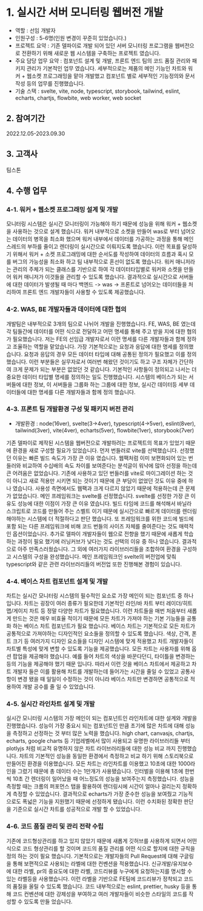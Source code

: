 
# 1. 실시간 서버 모니터링 웹버전 개발 
- 역할 : 선임 개발자
- 인원구성 : 5-6명(인원 변경이 꾸준히 있었습니다.)
- 프로젝트 요약 : 기존 델파이로 개발 되어 있던 서버 모니터링 프로그램을 웹버전으로 전환하기 위해 새로운 웹 시스템을 구축하는 프로젝트 였습니다.
- 주요 담당 업무 요약 : 컴포넌트 설계 및 개발, 프론트 엔드 팀의 코드 품질 관리와 패키지 관리가 기본적인 업무 였습니다. 세부적으로는 제품의 메인 기능인 차트와 워커 + 웹소켓 프로그래밍을 맡아 개발했고 컴포넌트 별로 세부적인 기능정의와 문서작성 등의 업무를 진행했습니다.
- 기술 스택 : svelte, vite, node, typescript, storybook, tailwind, eslint, echarts, chartjs, flowbite, web worker, web socket

## 2. 참여기간
2022.12.05-2023.09.30

## 3. 고객사
팀스톤

## 4. 수행 업무
### 4-1. 워커 + 웹소켓 프로그래밍 설계 및 개발
모니터링 시스템은 실시간 모니터링이 가능해야 하기 때문에 성능을 위해 워커 + 웹소켓을 사용하는 것으로 설계 했습니다.
워커 내부적으로 소켓을 만들어 was로 부터 넘어오는 데이터의 병목을 최소화 했으며 워커 내부에서 데이터를 가공하는 과정을 통해 메인스레드의 부하를 줄이고 렌더링이 실시간으로 이뤄지도록 했습니다.
이런 목표를 달성하기 위해서 워커 + 소켓 프로그래밍에 대한 순서도를 작성하여 데이터의 흐름과 혹시 모를 버그의 가능성을 최소화 하고 팀 내부적으로 혼선이 없도록 했습니다.
워커 매니저라는 관리의 주체가 되는 클래스를 기반으로 하여 각 데이터타입별로 워커와 소켓을 만들어 워커 매니저가 이것들을 관리할 수 있도록 했습니다.
결과적으로 실시간으로 서버들에 대한 데이터가 발생될 때 마다 백엔드 -> was -> 프론트로 넘어오는 데이터들을 처리하여 프론트 엔드 개발자들이 사용할 수 있도록 제공했습니다.

### 4-2. WAS, BE 개발자들과 데이터에 대한 협의
개발팀은 내부적으로 3개의 팀으로 나뉘어 개발을 진행했습니다.
FE, WAS, BE 였는데 각 팀들간에 데이터를 어떤 식으로 전달하고 어떤 명세를 통해 주고 받을 지에 대한 협의가 필요했습니다.
저는 FE의 선임급 개발자로서 이런 명세를 다른 개발자들과 함께 정하고 조율하는 역할을 맡았습니다.
가장 기본적으로는 요청과 응답에 대한 명세를 정의했습니다.
요청과 응답의 경우 모든 데이터 타입에 대해 공통된 정의가 필요했고 이를 정의했습니다.
이런 부분들은 실무자로서 여러번 해왔던 것이기도 하고 구조 자체가 간단하여 크게 문제가 되는 부분은 없었던 것 같습니다.
기본적인 사항들이 정의되고 나서는 더 중요한 데이터 타입별 명세를 정의하는 일도 진행했습니다.
시스템의 베이스가 되는 서버들에 대한 정보, 이 서버들을 그룹화 하는 그룹에 대한 정보, 실시간 데이터등 세부 데이터들에 대한 명세를 다른 개발자들과 함께 정의 했습니다.

### 4-3. 프론트 팀 개발환경 구성 및 패키지 버전 관리
- 개발환경 : node(16ver), svelte(3->4ver), typescript(4->5ver), eslint(8ver), tailwind(3ver), vite(4ver), echarts(5ver), flowbite(1ver), storybook(7ver)

기존 델파이로 제작된 시스템을 웹버전으로 개발하려는 프로젝트의 목표가 있었기 때문에 환경을 새로 구성할 필요가 있었습니다.
먼저 번들러로 vite를 선택했습니다. 선정했던 이유는 빠른 빌드 속도가 가장 큰 이유 였습니다.
웹팩처럼 이미 보편화되어 있는 번들러와 비교하여 수십배의 속도 차이를 보여준다는 분석글이 워낙에 많아 선정을 하는데 큰 어려움은 없었습니다.
기존에 사용하고 있던 번들러를 vite로 마이그레이션 하는 것이 아니고 새로 적용만 시키면 되는 것이기 때문에 큰 부담이 없었던 것도 이유 중에 하나 였습니다.
사용성 측면에서도 웹팩과 크게 다르지 않았기 때문에 적용하는데 큰 문제가 없었습니다.
메인 프레임워크는 svelte를 선정했습니다. svelte를 선정한 가장 큰 이유도 성능에 대한 이점이 가장 큰 이유 였습니다.
빌드 타임에 코드를 해석해서 바닐라 스크립트로 코드를 만들어 주는 스벨트 이기 때문에 실시간으로 빠르게 데이터를 렌더링 해야하는 시스템에 더 적절하다고 판단 했습니다.
또 프레임워크를 위한 코드에 빌드에 포함 되는 다른 프레임워크에 비해 코드 번들의 사이즈 자체를 줄여준다는 것도 매력적인 옵션이었습니다.
추가로 델파이 개발자들이 웹으로 전향을 했기 때문에 새롭게 학습하는 과정이 필요 했기에 러닝커브가 낮다는 것도 선택의 이유 중 하나 였습니다.
결과적으로 아주 만족스러웠습니다.
그 외에 여러가지 라이브러리들을 조합하여 환경을 구성하고 시스템의 구성을 완성했습니다.
메인 프레임워크인 svelte의 버전업에 맞춰 typescript와 같은 관련 라이브러리들의 버전업 또한 진행해본 경험이 있습니다.

### 4-4. 베이스 차트 컴포넌트 설계 및 개발
차트는 실시간 모니터링 시스템의 필수적인 요소로 가장 메인이 되는 컴포넌트 중 하나 입니다.
차트는 굉장이 여러 종류가 필요한데 기본적인 라인/바 차트 부터 레이더/히트맵/게이지 차트 등 정말 다양한 차트가 필요했습니다.
이런 차트들을 매번 처음부터 새롭게 만드는 것은 매우 비효율 적이기 때문에 모든 차트가 가져야 하는 기본 기능들을 공통화 하는 베이스 차트 컴포넌트가 필요 했습니다.
베이스 차트는 기본적으로 모든 차트가 공통적으로 가져야하는 디자인적인 요소들을 정의할 수 있도록 했습니다.
색상, 간격, 폰트 크기 등 여러가지 디자인 요소들을 디자인 시스템에 맞게 적용했고 차트 개발자들이 차트별 특성에 맞게 변할 수 있도록 기능을 제공했습니다.
모든 차트는 사용자를 위해 옵션 팝업을 제공해야 했습니다. 예를 들어 차트의 색상을 바꾼다던디, 타이틀을 변경하는 등의 기능을 제공해야 했기 때문 입니다.
따라서 이런 것을 베이스 차트에서 제공하고 차트 개발자 들은 이를 활용해 차트를 개발하는데 들어가는 시간을 줄일 수 있었고 공통사항이 변경 됐을 때 일일이 수정하는 것이 아니라 베이스 차트만 변경하면 공통적으로 적용하여 개발 공수를 줄 일 수 있었습니다.

### 4-5. 실시간 라인차트 설계 및 개발
실시간 모니터링 시스템의 가장 메인이 되는 컴포넌트인 라인차트에 대한 설계와 개발을 진행했습니다.
성능이 가장 중요시 되는 컴포넌트인 만큼 초기에 많은 차트에 대해 성능을 측정하고 선정하는 것 부터 많은 노력을 했습니다.
high chart, canvasjs, chartjs, echarts, google charts 등 기업레벨에서 많이 사용되고 유명한 라이브러리들 부터 plotlyjs 처럼 비교적 유명하지 않은 차트 라이브러리들에 대한 성능 비교 까지 진행했습니다.
차트의 기본적인 성능을 동일한 환경에서 측정하고 비교 하기 위해 스토리북으로 만들어진 환경을 이용했습니다.
모든 차트는 라인차트를 이용했고 10초에 대한 1000라인을 그렸기 때문에 총 데이터 수는 1만개가 사용됐습니다.
인터벌을 이용해 1초에 한번씩 10초 간 렌더링이 일어났을 때 어느정도의 성능을 보여주는지 측정했습니다.
성능을 측정할 때는 크롬의 퍼포먼스 탭을 활용하여 렌더링시에 시간이 얼마나 걸리는지 정확하게 측정할 수 있었습니다.
결과적으로 echarts가 가장 준수한 성능을 보여줬고 기능적으로도 폭넓은 기능을 지원했기 때문에 선정하게 됐습니다.
이런 수치화된 정확한 판단을 기준으로 실시간 차트를 성공적으로 개발 할 수 있었습니다.

### 4-6. 코드 품질 관리 및 관리 전략 수립
기존에 코드형상관리를 하고 있지 않았기 때문에 새롭게 깃허브를 사용하게 되면서 어떤 식으로 코드 형상관리를 할 것이며 코드의 품질 관리를 어떤 식으로 할지에 대한 규칙을 정의 하는 것이 필요 했습니다.
기본적으로는 개발자들의 Pull Request에 대해 구글링을 통해 보편적으로 사용되는 라벨에 대한 컨벤션을 적용했습니다.
신규개발/유지보수에 대한 라벨, pr의 중요도에 대한 라벨, 코드리뷰를 누구에게 요청하는지를 명시할 수 있는 라벨등을 사용했습니다.
이런 라벨을 기반으로 FE팀에 코드리뷰가 정착되고 코드의 품질을 올릴 수 있도록 했습니다.
코드 내부적으로는 eslint, prettier, husky 등을 통해 코드 컨벤션에 대한 강제성을 부여하고 여러 개발자들이 비슷한 스타일의 코드를 작성할 수 있도록 만들 었습니다.

